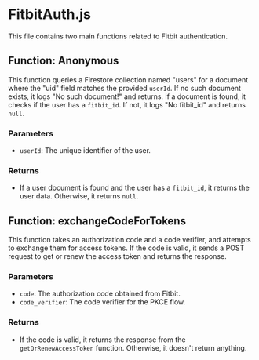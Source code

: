 # FitbitAuth.js

This file contains two main functions related to Fitbit authentication.

## Function: Anonymous

This function queries a Firestore collection named "users" for a document where the "uid" field matches the provided `userId`. If no such document exists, it logs "No such document!" and returns. If a document is found, it checks if the user has a `fitbit_id`. If not, it logs "No fitbit_id" and returns `null`.

### Parameters

- `userId`: The unique identifier of the user.

### Returns

- If a user document is found and the user has a `fitbit_id`, it returns the user data. Otherwise, it returns `null`.

## Function: exchangeCodeForTokens

This function takes an authorization code and a code verifier, and attempts to exchange them for access tokens. If the code is valid, it sends a POST request to get or renew the access token and returns the response.

### Parameters

- `code`: The authorization code obtained from Fitbit.
- `code_verifier`: The code verifier for the PKCE flow.

### Returns

- If the code is valid, it returns the response from the `getOrRenewAccessToken` function. Otherwise, it doesn't return anything.